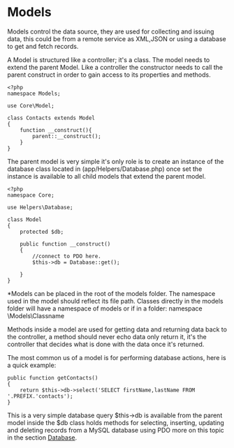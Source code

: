 # Models

Models control the data source, they are used for collecting and issuing data, this could be from a remote service as XML,JSON or using a database to get and fetch records.

A Model is structured like a controller; it's a class. The model needs to extend the parent Model. Like a controller the constructor needs to call the parent construct in order to gain access to its properties and methods.

````
<?php 
namespace Models;

use Core\Model;

class Contacts extends Model 
{    
    function __construct(){
        parent::__construct();
    }  
}
````

The parent model is very simple it's only role is to create an instance of the database class located in (app/Helpers/Database.php) once set the instance is available to all child models that extend the parent model.

````
<?php 
namespace Core;

use Helpers\Database;

class Model  
{
    protected $db;
    
    public function __construct()
    {
        //connect to PDO here.
        $this->db = Database::get();

    }
}
````

*Models can be placed in the root of the models folder. The namespace used in the model should reflect its file path. Classes directly in the models folder will have a namespace of models or if in a folder: namespace \Models\Classname

Methods inside a model are used for getting data and returning data back to the controller, a method should never echo data only return it, it's the controller that decides what is done with the data once it's returned.

The most common us of a model is for performing database actions, here is a quick example:

````
public function getContacts()
{
    return $this->db->select('SELECT firstName,lastName FROM '.PREFIX.'contacts');
}
````

This is a very simple database query $this->db is available from the parent model inside the $db class holds methods for selecting, inserting, updating and deleting records from a MySQL database using PDO more on this topic in the section [Database](http://simplemvcframework.com/documentation/v2.2/database).